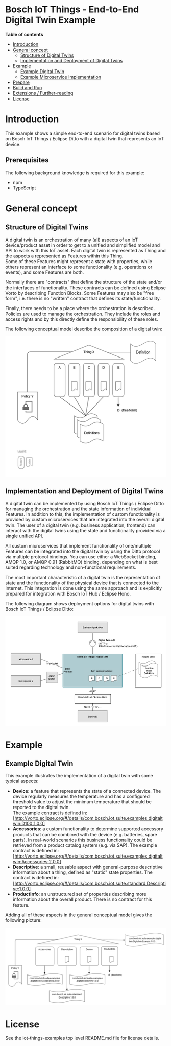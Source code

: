 # Bosch IoT Things - End-to-End Digital Twin Example

**Table of contents**

- [Introduction](#introduction)
- [General concept](#general-concept)
  - [Structure of Digital Twins](#structure-of-digital-twins)
  - [Implementation and Deployment of Digital Twins](#implementation-and-deployment-of-digital-twins)
- [Example](#example)
  - [Example Digital Twin](#example-digital-twin)
  - [Example Microservice Implementation](#example-microservice-implementation)
- [Prepare](#prepare)
- [Build and Run](#build-and-run)
- [Extensions / Further-reading](#extensions--further-reading)
- [License](#license)

# Introduction

This example shows a simple end-to-end scenario for digital twins based on Bosch IoT Things / Eclipse Ditto with a digital twin that represents an IoT device.

## Prerequisites

The following background knowledge is required for this example:
- npm
- TypeScript

# General concept

## Structure of Digital Twins

A digital twin is an orchestration of many (all) aspects of an IoT device/product asset in order to get to a unified and simplified model and API to work with this IoT asset.
Each digital twin is represented as Thing and the aspects a represented as Features within this Thing.\
Some of these Features might represent a state with properties, while others represent an interface to some functionality (e.g. operations or events), and some Features are both.

Normally there are "contracts" that define the structure of the state and/or the interfaces of functionality. These contracts can be defined using Eclipse Vorto by describing Function Blocks. Some Features may also be "free form", i.e. there is no "written" contract that defines its state/functionality.

Finally, there needs to be a place where the orchestration is described. Policies are used to manage the orchestration. They include the roles and access rights and by this directly define the responsibility of these roles.

The following conceptual model describe the composition of a digital twin:

![concept](images/digitaltwin-concept.png)

## Implementation and Deployment of Digital Twins

A digital twin can be implemented by using Bosch IoT Things / Eclipse Ditto for managing the orchestration and the state information of individual Features. In addition to this, the implementation of custom functionality is provided by custom microservices that are integrated into the overall digital twin.
The user of a digital twin (e.g. business application, frontend) can interact with the digital twins using the state and functionality provided via a single unified API.

All custom microservices that implement functionality of one/multiple Features can be integrated into the digital twin by using the Ditto protocol via multiple protocol bindings. You can use either a WebSocket binding, AMQP 1.0, or AMQP 0.91 (RabbitMQ) binding, depending on what is best suited regarding technology and non-functional requirements.

The most important characteristic of a digital twin is the representation of state and the functionality of the physical device that is connected to the Internet. This integration is done using the same approach and is explicitly prepared for integration with Bosch IoT Hub / Eclipse Hono.

The following diagram shows deployment options for digital twins with Bosch IoT Things / Eclipse Ditto:

![deployment](images/digitaltwin-deployment.png)

# Example

## Example Digital Twin

This example illustrates the implementation of a digital twin with some typical aspects:
- **Device**: a feature that represents the state of a connected device. The device regularly measures the temperature and has a configured threshold value to adjust the minimum temperature that should be reported to the digital twin.\
The example contract is defined in: [http://vorto.eclipse.org/#/details/com.bosch.iot.suite.examples.digitaltwin:D100:1.0.0]
- **Accessories**: a custom functionality to determine supported accessory products that can be combined with the device (e.g. batteries, spare parts). In real-world scenarios this business functionality could be retrieved from a product catalog system (e.g. via SAP).
The example contract is defined in: [http://vorto.eclipse.org/#/details/com.bosch.iot.suite.examples.digitaltwin:Accessories:2.0.0]
- **Descriptive**: a small, reusable aspect with general-purpose descriptive information about a thing, defined as "static" state properties.
The contract is defined in: [http://vorto.eclipse.org/#/details/com.bosch.iot.suite.standard:Descriptive:1.0.0]
- **ProductInfo**: an unstructured set of properties describing more information about the overall product. There is no contract for this feature.

Adding all of these aspects in the general conceptual model gives the following picture:

![concept-example](images/digitaltwin-concept-example.png)

# License
See the iot-things-examples top level README.md file for license details.
